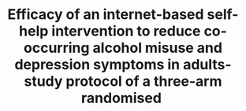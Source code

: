 --- 
abstract: '' 
authors: 
 - MP Schaub
 -  M Blankers
 -  D Lehr
 -  L Boss
 -  H Riper
 -  J Dekker
 -  ...
doi: '' 
featured: false 
publication: '*BMJ open*, 179' 
publication_short: '' 
publishDate: '2016-01-01' 
title: 'Efficacy of an internet-based self-help intervention to reduce co-occurring alcohol misuse and depression symptoms in adults- study protocol of a three-arm randomised ' 
url_code: '' 
url_dataset: '' 
url_pdf: '' 
url_poster: '' 
url_project: '' 
url_slides: '' 
url_source: '' 
url_video: '' 
---